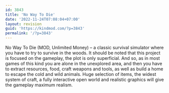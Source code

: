 ```yaml
---
id: 3843
title: 'No Way To Die'
date: '2022-11-24T07:08:04+07:00'
layout: revision
guid: 'https://kindmod.com/?p=3843'
permalink: '/?p=3843'
---
```


No Way To Die (MOD, Unlimited Money) – a classic survival simulator where you have to try to survive in the woods. It should be noted that this project is focused on the gameplay, the plot is only superficial. And so, as in most games of this kind you are alone in the unexplored area, and then you have to extract resources, food, craft weapons and tools, as well as build a home to escape the cold and wild animals. Huge selection of items, the widest system of craft, a fully interactive open world and realistic graphics will give the gameplay maximum realism.